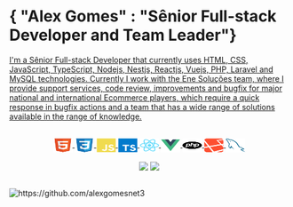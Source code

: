 # { "Alex Gomes" : "Sênior Full-stack Developer and Team Leader"}
<div align="center">
  <a href="https://github.com/alexgomesnet3">
</div>
  <p>I'm a Sênior Full-stack Developer that currently uses HTML, CSS, JavaScript, TypeScript, Nodejs, Nestjs, Reactjs, Vuejs, PHP, Laravel and MySQL technologies. Currently I work with the Ene Soluções team, where I provide support services, code review, improvements and bugfix for major national and international Ecommerce players, which require a quick response in bugfix actions and a team that has a wide range of solutions available in the range of knowledge.</p>
<div align="center" style="display: inline_block"><br>
  <img align="center" alt="Alex-HTML" height="25" width="35" src="https://raw.githubusercontent.com/devicons/devicon/master/icons/html5/html5-original.svg">
  <img align="center" alt="Alex-CSS" height="25" width="35" src="https://raw.githubusercontent.com/devicons/devicon/master/icons/css3/css3-original.svg">
  <img align="center" alt="Alex-Js" height="25" width="35" src="https://raw.githubusercontent.com/devicons/devicon/master/icons/javascript/javascript-plain.svg">
  <img align="center" alt="Alex-TS" height="25" width="35" src="https://raw.githubusercontent.com/devicons/devicon/master/icons/typescript/typescript-original.svg">
  <img align="center" alt="Alex-React" height="25" width="35" src="https://raw.githubusercontent.com/devicons/devicon/master/icons/react/react-original.svg">
  <img align="center" alt="Alex-Vue" height="25" width="35" src="https://raw.githubusercontent.com/devicons/devicon/master/icons/vuejs/vuejs-original.svg">
  <img align="center" alt="Alex-PHP" height="25" width="35" src="https://raw.githubusercontent.com/devicons/devicon/master/icons/php/php-plain.svg">
  <img align="center" alt="Alex-Lara" height="25" width="35" src="https://raw.githubusercontent.com/devicons/devicon/master/icons/laravel/laravel-plain.svg">
  <img align="center" alt="Alex-MySQL" height="25" width="35" src="https://raw.githubusercontent.com/devicons/devicon/master/icons/mysql/mysql-original.svg">
</div>
</br>
<div align="center"> 
  <a href="https://www.linkedin.com/in/alex-gomes-net3" target="_blank"><img src="https://img.shields.io/badge/-LinkedIn-%230077B5?style=for-the-badge&logo=linkedin&logoColor=white" target="_blank"></a> 
  <a href = "mailto:alex.gomes.net3@gmail.com"><img src="https://img.shields.io/badge/-Gmail-%23333?style=for-the-badge&logo=gmail&logoColor=white" target="[Linkedin](https://www.linkedin.com/in/alex-gomes-net3/)"></a>
</div>
  
##
  
  <div>
    <img src="https://komarev.com/ghpvc/?username=alexgomesnet3&style=flat-square&color=blue" alt="https://github.com/alexgomesnet3"/>
  </div>

